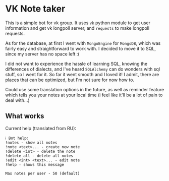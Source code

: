 # VK Note taker

This is a simple bot for vk group. It uses `vk` python module to get user information and get vk longpoll server, and `requests` to make
longpoll requests.

As for the database, at first I went with `MongoEngine` for `MongoDB`, which was fairly easy and straightforward to work with.
I decided to move it to SQL, since my server has no space left :(

I did not want to experience the hassle of learning SQL, knowing the differences of dialects, and I've heard `SQLAlchemy` can do wonders
with sql stuff, so I went for it. So far it went smooth and I loved it! I admit, there are places that can be optimized, but I'm not
sure for now how to.

Could use some translation options in the future, as well as reminder feature which tells you your notes at your local time (i feel like it'll be a lot of pain to deal with...)


## What works
Current help (translated from RU):

```
ℹ Bot help:
!notes - show all notes
!note <text>... - create new note
!delete <int> - delete the note
!delete all - delete all notes
!edit <int> <text>... - edit note
!help - shows this message

Max notes per user - 50 (default)
```

